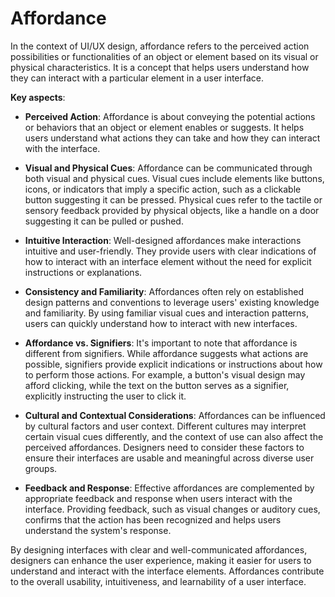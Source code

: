 # Affordance

In the context of UI/UX design, affordance refers to the perceived action possibilities or functionalities of an object or element based on its visual or physical characteristics. It is a concept that helps users understand how they can interact with a particular element in a user interface.

**Key aspects**:

* **Perceived Action**: Affordance is about conveying the potential actions or behaviors that an object or element enables or suggests. It helps users understand what actions they can take and how they can interact with the interface.

* **Visual and Physical Cues**: Affordance can be communicated through both visual and physical cues. Visual cues include elements like buttons, icons, or indicators that imply a specific action, such as a clickable button suggesting it can be pressed. Physical cues refer to the tactile or sensory feedback provided by physical objects, like a handle on a door suggesting it can be pulled or pushed.

* **Intuitive Interaction**: Well-designed affordances make interactions intuitive and user-friendly. They provide users with clear indications of how to interact with an interface element without the need for explicit instructions or explanations.

* **Consistency and Familiarity**: Affordances often rely on established design patterns and conventions to leverage users' existing knowledge and familiarity. By using familiar visual cues and interaction patterns, users can quickly understand how to interact with new interfaces.

* **Affordance vs. Signifiers**: It's important to note that affordance is different from signifiers. While affordance suggests what actions are possible, signifiers provide explicit indications or instructions about how to perform those actions. For example, a button's visual design may afford clicking, while the text on the button serves as a signifier, explicitly instructing the user to click it.

* **Cultural and Contextual Considerations**: Affordances can be influenced by cultural factors and user context. Different cultures may interpret certain visual cues differently, and the context of use can also affect the perceived affordances. Designers need to consider these factors to ensure their interfaces are usable and meaningful across diverse user groups.

* **Feedback and Response**: Effective affordances are complemented by appropriate feedback and response when users interact with the interface. Providing feedback, such as visual changes or auditory cues, confirms that the action has been recognized and helps users understand the system's response.

By designing interfaces with clear and well-communicated affordances, designers can enhance the user experience, making it easier for users to understand and interact with the interface elements. Affordances contribute to the overall usability, intuitiveness, and learnability of a user interface.